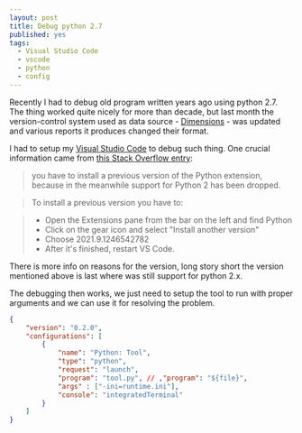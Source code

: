 ```yaml
---
layout: post
title: Debug python 2.7
published: yes
tags:
  - Visual Studio Code
  - vscode
  - python
  - config
---
```

Recently I had to debug old program written years ago using python 2.7. The thing worked quite nicely for more than decade, but last month the version-control system used as data source -  [Dimensions][1] - was updated and various reports it produces changed their format.

I had to setup my [Visual Studio Code][2] to debug such thing. One crucial information came from [this Stack Overflow entry][3]:

> you have to install a previous version of the Python extension, because in the meanwhile support for Python 2 has been dropped.

> To install a previous version you have to:

> - Open the Extensions pane from the bar on the left and find Python
> - Click on the gear icon and select "Install another version"
> - Choose 2021.9.1246542782
> - After it's finished, restart VS Code.

There is more info on reasons for the version, long story short the version mentioned above is last where was still support for python 2.x.

The debugging then works, we just need to setup the tool to run with proper arguments and we can use it for resolving the problem.

```json
{
    "version": "0.2.0",
    "configurations": [
        {
            "name": "Python: Tool",
            "type": "python",
            "request": "launch",
            "program": "tool.py", // ,"program": "${file}",
            "args" : ["-ini=runtime.ini"],
            "console": "integratedTerminal"
        }
    ]
}
```

[1]: https://en.wikipedia.org/wiki/Dimensions_CM
[2]: https://code.visualstudio.com/
[3]: https://stackoverflow.com/questions/72214043/how-to-debug-python-2-7-code-with-vs-code

